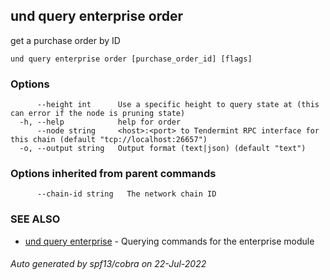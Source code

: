 ## und query enterprise order

get a purchase order by ID

```
und query enterprise order [purchase_order_id] [flags]
```

### Options

```
      --height int      Use a specific height to query state at (this can error if the node is pruning state)
  -h, --help            help for order
      --node string     <host>:<port> to Tendermint RPC interface for this chain (default "tcp://localhost:26657")
  -o, --output string   Output format (text|json) (default "text")
```

### Options inherited from parent commands

```
      --chain-id string   The network chain ID
```

### SEE ALSO

* [und query enterprise](und_query_enterprise.md)	 - Querying commands for the enterprise module

###### Auto generated by spf13/cobra on 22-Jul-2022
